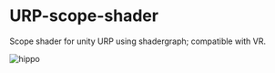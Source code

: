 # URP-scope-shader
Scope shader for unity URP using shadergraph; compatible with VR. 

![hippo](https://media3.giphy.com/media/aUovxH8Vf9qDu/giphy.gif)
